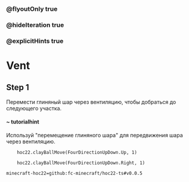 ### @flyoutOnly true
### @hideIteration true
### @explicitHints true


# Vent

## Step 1  
Перемести глиняный шар через вентиляцию, чтобы добраться до следующего участка.  

#### ~ tutorialhint  
Используй "перемещение глиняного шара" для передвижения шара через вентиляцию.  



```ghost
    hoc22.clayBallMove(FourDirectionUpDown.Up, 1)
```
```template
    hoc22.clayBallMove(FourDirectionUpDown.Right, 1) 
```
```package
minecraft-hoc22=github:fc-minecraft/hoc22-ts#v0.0.5
```